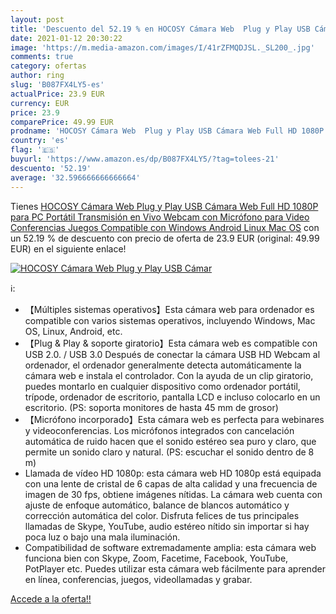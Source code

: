 ```yaml
---
layout: post
title: 'Descuento del 52.19 % en HOCOSY Cámara Web  Plug y Play USB Cámar'
date: 2021-01-12 20:30:22
image: 'https://m.media-amazon.com/images/I/41rZFMQDJSL._SL200_.jpg'
comments: true
category: ofertas
author: ring
slug: 'B087FX4LY5-es'
actualPrice: 23.9 EUR
currency: EUR
price: 23.9
comparePrice: 49.99 EUR
prodname: 'HOCOSY Cámara Web  Plug y Play USB Cámara Web Full HD 1080P para PC  Portátil  Transmisión en Vivo Webcam con Micrófono para Video Conferencias  Juegos  Compatible con Windows  Android  Linux Mac OS'
country: 'es'
flag: '🇪🇸'
buyurl: 'https://www.amazon.es/dp/B087FX4LY5/?tag=tolees-21'
descuento: '52.19'
average: '32.596666666666664'
---
```


Tienes [HOCOSY Cámara Web  Plug y Play USB Cámara Web Full HD 1080P para PC  Portátil  Transmisión en Vivo Webcam con Micrófono para Video Conferencias  Juegos  Compatible con Windows  Android  Linux Mac OS](https://www.amazon.es/dp/B087FX4LY5/?tag=tolees-21) con un 52.19 % de descuento con precio de oferta de 23.9 EUR (original: 49.99 EUR) en el siguiente enlace!

[![HOCOSY Cámara Web  Plug y Play USB Cámar](https://m.media-amazon.com/images/I/41rZFMQDJSL._SL200_.jpg)](https://www.amazon.es/dp/B087FX4LY5/?tag=tolees-21)

ℹ️:

- 【Múltiples sistemas operativos】Esta cámara web para ordenador es compatible con varios sistemas operativos, incluyendo Windows, Mac OS, Linux, Android, etc.
- 【Plug & Play & soporte giratorio】Esta cámara web es compatible con USB 2.0. / USB 3.0 Después de conectar la cámara USB HD Webcam al ordenador, el ordenador generalmente detecta automáticamente la cámara web e instala el controlador. Con la ayuda de un clip giratorio, puedes montarlo en cualquier dispositivo como ordenador portátil, trípode, ordenador de escritorio, pantalla LCD e incluso colocarlo en un escritorio. (PS: soporta monitores de hasta 45 mm de grosor)
- 【Micrófono incorporado】Esta cámara web es perfecta para webinares y videoconferencias. Los micrófonos integrados con cancelación automática de ruido hacen que el sonido estéreo sea puro y claro, que permite un sonido claro y natural. (PS: escuchar el sonido dentro de 8 m)
- Llamada de vídeo HD 1080p: esta cámara web HD 1080p está equipada con una lente de cristal de 6 capas de alta calidad y una frecuencia de imagen de 30 fps, obtiene imágenes nítidas. La cámara web cuenta con ajuste de enfoque automático, balance de blancos automático y corrección automática del color. Disfruta felices de tus principales llamadas de Skype, YouTube, audio estéreo nítido sin importar si hay poca luz o bajo una mala iluminación.
- Compatibilidad de software extremadamente amplia: esta cámara web funciona bien con Skype, Zoom, Facetime, Facebook, YouTube, PotPlayer etc. Puedes utilizar esta cámara web fácilmente para aprender en línea, conferencias, juegos, videollamadas y grabar.

[Accede a la oferta!!](https://www.amazon.es/dp/B087FX4LY5/?tag=tolees-21)

